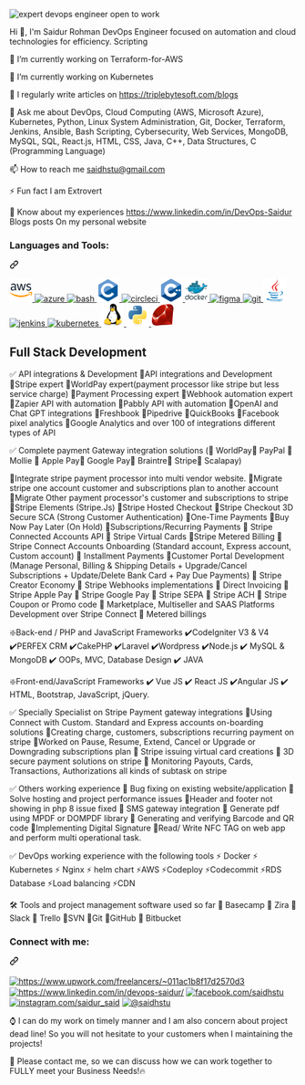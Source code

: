 
![expert devops engineer open to work](https://github.com/saidhstu/saidhstu/assets/37407965/b5b79782-5a1f-4b3e-bfc4-d08262b0480b)

Hi 👋, I'm Saidur Rohman
DevOps Engineer focused on automation and cloud technologies for efficiency.
Scripting


🔭 I’m currently working on Terraform-for-AWS

🌱 I’m currently working on Kubernetes

📝 I regularly write articles on https://triplebytesoft.com/blogs

💬 Ask me about DevOps, Cloud Computing (AWS, Microsoft Azure), Kubernetes, Python, Linux System Administration, Git, Docker, Terraform, Jenkins, Ansible, Bash Scripting, Cybersecurity, Web Services, MongoDB, MySQL, SQL, React.js, HTML, CSS, Java, C++, Data Structures, C (Programming Language)

📫 How to reach me saidhstu@gmail.com

⚡ Fun fact I am Extrovert

📄 Know about my experiences https://www.linkedin.com/in/DevOps-Saidur
Blogs posts On my personal website


<div class="markdown-heading" dir="auto"><h3 align="left" class="heading-element" dir="auto">Languages and Tools:</h3><a id="user-content-languages-and-tools" class="anchor" aria-label="Permalink: Languages and Tools:" href="#languages-and-tools"><svg class="octicon octicon-link" viewBox="0 0 16 16" version="1.1" width="16" height="16" aria-hidden="true"><path d="m7.775 3.275 1.25-1.25a3.5 3.5 0 1 1 4.95 4.95l-2.5 2.5a3.5 3.5 0 0 1-4.95 0 .751.751 0 0 1 .018-1.042.751.751 0 0 1 1.042-.018 1.998 1.998 0 0 0 2.83 0l2.5-2.5a2.002 2.002 0 0 0-2.83-2.83l-1.25 1.25a.751.751 0 0 1-1.042-.018.751.751 0 0 1-.018-1.042Zm-4.69 9.64a1.998 1.998 0 0 0 2.83 0l1.25-1.25a.751.751 0 0 1 1.042.018.751.751 0 0 1 .018 1.042l-1.25 1.25a3.5 3.5 0 1 1-4.95-4.95l2.5-2.5a3.5 3.5 0 0 1 4.95 0 .751.751 0 0 1-.018 1.042.751.751 0 0 1-1.042.018 1.998 1.998 0 0 0-2.83 0l-2.5 2.5a1.998 1.998 0 0 0 0 2.83Z"></path></svg></a></div>
<p align="left" dir="auto"> <a href="https://aws.amazon.com" rel="nofollow"> <img src="https://raw.githubusercontent.com/devicons/devicon/master/icons/amazonwebservices/amazonwebservices-original-wordmark.svg" alt="aws" width="40" height="40" style="max-width: 100%;"> </a> <a href="https://azure.microsoft.com/en-in/" rel="nofollow"> <img src="https://camo.githubusercontent.com/03bccffefbc6c68df6f8b2f6de1069b0d78cfd88bdda2bc28ba2f5645d06ebca/68747470733a2f2f7777772e766563746f726c6f676f2e7a6f6e652f6c6f676f732f6d6963726f736f66745f617a7572652f6d6963726f736f66745f617a7572652d69636f6e2e737667" alt="azure" width="40" height="40" data-canonical-src="https://www.vectorlogo.zone/logos/microsoft_azure/microsoft_azure-icon.svg" style="max-width: 100%;"> </a> <a href="https://www.gnu.org/software/bash/" rel="nofollow"> <img src="https://camo.githubusercontent.com/7b3bccfadc92429d2907d1c4d5f154a4153934163fa0fe4f458c4676a8dbf673/68747470733a2f2f7777772e766563746f726c6f676f2e7a6f6e652f6c6f676f732f676e755f626173682f676e755f626173682d69636f6e2e737667" alt="bash" width="40" height="40" data-canonical-src="https://www.vectorlogo.zone/logos/gnu_bash/gnu_bash-icon.svg" style="max-width: 100%;"> </a> <a href="https://www.cprogramming.com/" rel="nofollow"> <img src="https://raw.githubusercontent.com/devicons/devicon/master/icons/c/c-original.svg" alt="c" width="40" height="40" style="max-width: 100%;"> </a> <a href="https://circleci.com" rel="nofollow"> <img src="https://camo.githubusercontent.com/ffb956bc55f72554ae4a453ead5dfb011c78ec40c69c5c65ba3b1982b307205f/68747470733a2f2f7777772e766563746f726c6f676f2e7a6f6e652f6c6f676f732f636972636c6563692f636972636c6563692d69636f6e2e737667" alt="circleci" width="40" height="40" data-canonical-src="https://www.vectorlogo.zone/logos/circleci/circleci-icon.svg" style="max-width: 100%;"> </a> <a href="https://www.w3schools.com/cpp/" rel="nofollow"> <img src="https://raw.githubusercontent.com/devicons/devicon/master/icons/cplusplus/cplusplus-original.svg" alt="cplusplus" width="40" height="40" style="max-width: 100%;"> </a> <a href="https://www.docker.com/" rel="nofollow"> <img src="https://raw.githubusercontent.com/devicons/devicon/master/icons/docker/docker-original-wordmark.svg" alt="docker" width="40" height="40" style="max-width: 100%;"> </a> <a href="https://www.figma.com/" rel="nofollow"> <img src="https://camo.githubusercontent.com/f32e9cca1f0df0138a8f536217daa54ad21b6913642422f32e3c5c623f3a06b9/68747470733a2f2f7777772e766563746f726c6f676f2e7a6f6e652f6c6f676f732f6669676d612f6669676d612d69636f6e2e737667" alt="figma" width="40" height="40" data-canonical-src="https://www.vectorlogo.zone/logos/figma/figma-icon.svg" style="max-width: 100%;"> </a> <a href="https://git-scm.com/" rel="nofollow"> <img src="https://camo.githubusercontent.com/fcafa5ebc1f5f789ae7d012a3ecd8fe7bda49516591caf7c37698f764165d880/68747470733a2f2f7777772e766563746f726c6f676f2e7a6f6e652f6c6f676f732f6769742d73636d2f6769742d73636d2d69636f6e2e737667" alt="git" width="40" height="40" data-canonical-src="https://www.vectorlogo.zone/logos/git-scm/git-scm-icon.svg" style="max-width: 100%;"> </a> <a href="https://www.java.com" rel="nofollow"> <img src="https://raw.githubusercontent.com/devicons/devicon/master/icons/java/java-original.svg" alt="java" width="40" height="40" style="max-width: 100%;"> </a> <a href="https://www.jenkins.io" rel="nofollow"> <img src="https://camo.githubusercontent.com/677d7d6afeeb04410190a061d7bbb6fb8a5246c6dc80ab4b665988ca04b091d1/68747470733a2f2f7777772e766563746f726c6f676f2e7a6f6e652f6c6f676f732f6a656e6b696e732f6a656e6b696e732d69636f6e2e737667" alt="jenkins" width="40" height="40" data-canonical-src="https://www.vectorlogo.zone/logos/jenkins/jenkins-icon.svg" style="max-width: 100%;"> </a> <a href="https://kubernetes.io" rel="nofollow"> <img src="https://camo.githubusercontent.com/627eb2c61e04ea289af7565fc1eb33b671d9f201f55de0016ed6936de689de82/68747470733a2f2f7777772e766563746f726c6f676f2e7a6f6e652f6c6f676f732f6b756265726e657465732f6b756265726e657465732d69636f6e2e737667" alt="kubernetes" width="40" height="40" data-canonical-src="https://www.vectorlogo.zone/logos/kubernetes/kubernetes-icon.svg" style="max-width: 100%;"> </a> <a href="https://www.linux.org/" rel="nofollow"> <img src="https://raw.githubusercontent.com/devicons/devicon/master/icons/linux/linux-original.svg" alt="linux" width="40" height="40" style="max-width: 100%;"> </a> <a href="https://www.python.org" rel="nofollow"> <img src="https://raw.githubusercontent.com/devicons/devicon/master/icons/python/python-original.svg" alt="python" width="40" height="40" style="max-width: 100%;"> </a> <a href="https://www.ruby-lang.org/en/" rel="nofollow"> <img src="https://raw.githubusercontent.com/devicons/devicon/master/icons/ruby/ruby-original.svg" alt="ruby" width="40" height="40" style="max-width: 100%;"> </a> </p>

Full Stack Development 
------------------------------------
✅ API integrations & Development
   🔹API integrations and Development
   🔹Stripe expert 
   🔹WorldPay expert(payment processor like stripe but less service charge)
  🔹Payment Processing expert 
  🔹Webhook automation expert 
   🔹Zapier API with automation
   🔹Pabbly API  with automation
   🔹OpenAI  and Chat GPT integrations
   🔹Freshbook
   🔹Pipedrive
   🔹QuickBooks
   🔹Facebook pixel analytics
   🔹Google Analytics and over 100 of integrations different types of API

✅ Complete payment Gateway integration  solutions  (🔹 WorldPay🔹 PayPal 🔹 Mollie 🔹 Apple Pay🔹 Google Pay🔹 Braintre🔹 Stripe🔹 Scalapay)

   🔹Integrate stripe payment processor into multi vendor website.
   🔹Migrate stripe one account customer and subscriptions plan to another account
   🔹Migrate Other payment processor's customer and subscriptions to stripe
   🔹Stripe Elements (Stripe.Js)
   🔹Stripe Hosted Checkout
   🔹Stripe Checkout 3D Secure SCA (Strong Customer Authentication)
   🔹One-Time Payments
   🔹Buy Now Pay Later (On Hold)
   🔹Subscriptions/Recurring Payments
   🔹 Stripe Connected Accounts API
   🔹 Stripe Virtual Cards
   🔹Stripe Metered Billing
   🔹 Stripe Connect Accounts Onboarding (Standard account, Express account, Custom account)
   🔹 Installment Payments
   🔹Customer Portal Development (Manage Personal, Billing & Shipping Details + Upgrade/Cancel Subscriptions + Update/Delete Bank Card + Pay Due Payments)
   🔹 Stripe Creator Economy
   🔹 Stripe Webhooks implementations
   🔹 Direct Invoicing
   🔹 Stripe Apple Pay
   🔹 Stripe Google Pay
   🔹 Stripe SEPA
   🔹 Stripe ACH
   🔹 Stripe Coupon or Promo code
   🔹 Marketplace, Multiseller and SAAS Platforms Development over Stripe Connect
   🔹 Metered billings



❇️Back-end / PHP and JavaScript Frameworks
   ✔️CodeIgniter V3 &  V4
   ✔️PERFEX CRM
   ✔️CakePHP
   ✔️Laravel
   ✔️Wordpress
   ✔️Node.js
   ✔️ MySQL & MongoDB
   ✔️ OOPs, MVC, Database Design
   ✔️ JAVA

❇️Front-end/JavaScript Frameworks
   ✔️ Vue JS
   ✔️ React JS
   ✔️Angular JS
   ✔️ HTML, Bootstrap, JavaScript, jQuery.

✅ Specially Specialist on Stripe Payment gateway integrations
    🔹Using Connect with Custom. Standard and Express accounts on-boarding solutions
    🔹Creating charge, customers, subscriptions recurring payment on stripe
    🔹Worked on Pause, Resume, Extend, Cancel or Upgrade or Downgrading subscriptions plan
    🔹 Stripe issuing virtual card creations
    🔹 3D secure payment solutions on stripe
    🔹 Monitoring Payouts, Cards, Transactions, Authorizations all kinds of subtask on stripe

✅ Others working experience
    🔹 Bug fixing on existing website/application
    🔹 Solve hosting and project performance issues
    🔹Header and footer not showing in php 8 issue fixed 
    🔹 SMS gateway integration
    🔹 Generate pdf using MPDF or DOMPDF library
    🔹 Generating and verifying Barcode and QR code
    🔹Implementing Digital Signature 
    🔹Read/ Write NFC TAG on web app and perform multi operational task.

✅ DevOps working experience with the following tools
⚡️ Docker ⚡️ Kubernetes ⚡️ Nginx ⚡️ helm chart ⚡️AWS ⚡️Codeploy ⚡️Codecommit 
⚡️RDS Database ⚡️Load balancing ⚡️CDN 

🛠 Tools and project management software used so far
🌟 Basecamp 🌟 Zira 🌟 Slack 🌟 Trello 🌟SVN 🌟Git  🌟GitHub 🌟 Bitbucket

<div class="markdown-heading" dir="auto"><h3 align="left" class="heading-element" dir="auto">Connect with me:</h3><a id="user-content-connect-with-me" class="anchor" aria-label="Permalink: Connect with me:" href="#connect-with-me"><svg class="octicon octicon-link" viewBox="0 0 16 16" version="1.1" width="16" height="16" aria-hidden="true"><path d="m7.775 3.275 1.25-1.25a3.5 3.5 0 1 1 4.95 4.95l-2.5 2.5a3.5 3.5 0 0 1-4.95 0 .751.751 0 0 1 .018-1.042.751.751 0 0 1 1.042-.018 1.998 1.998 0 0 0 2.83 0l2.5-2.5a2.002 2.002 0 0 0-2.83-2.83l-1.25 1.25a.751.751 0 0 1-1.042-.018.751.751 0 0 1-.018-1.042Zm-4.69 9.64a1.998 1.998 0 0 0 2.83 0l1.25-1.25a.751.751 0 0 1 1.042.018.751.751 0 0 1 .018 1.042l-1.25 1.25a3.5 3.5 0 1 1-4.95-4.95l2.5-2.5a3.5 3.5 0 0 1 4.95 0 .751.751 0 0 1-.018 1.042.751.751 0 0 1-1.042.018 1.998 1.998 0 0 0-2.83 0l-2.5 2.5a1.998 1.998 0 0 0 0 2.83Z"></path></svg></a></div>
<p align="left" dir="auto">
  
<a href="https://www.upwork.com/freelancers/~011ac1b8f17d2570d3" rel="nofollow"><img align="center" src="https://github.com/saidhstu/saidhstu/assets/37407965/1ec63300-b0ec-45bf-b943-9e47b735b12d" alt="https://www.upwork.com/freelancers/~011ac1b8f17d2570d3" height="30" width="40" style="max-width: 100%;"></a>
<a href="https://www.linkedin.com/in/devops-saidur/" rel="nofollow"><img align="center" src="https://raw.githubusercontent.com/rahuldkjain/github-profile-readme-generator/master/src/images/icons/Social/linked-in-alt.svg" alt="https://www.linkedin.com/in/devops-saidur/" height="30" width="40" style="max-width: 100%;"></a>
<a href="https://web.facebook.com/saidhstu" rel="nofollow"><img align="center" src="https://raw.githubusercontent.com/rahuldkjain/github-profile-readme-generator/master/src/images/icons/Social/facebook.svg" alt="facebook.com/saidhstu" height="30" width="40" style="max-width: 100%;"></a>
<a href="https://www.instagram.com/saidur_said/" rel="nofollow"><img align="center" src="https://raw.githubusercontent.com/rahuldkjain/github-profile-readme-generator/master/src/images/icons/Social/instagram.svg" alt="instagram.com/saidur_said" height="30" width="40" style="max-width: 100%;"></a>
<a href="https://medium.com/@saidhstu" rel="nofollow"><img align="center" src="https://raw.githubusercontent.com/rahuldkjain/github-profile-readme-generator/master/src/images/icons/Social/medium.svg" alt="@saidhstu" height="30" width="40" style="max-width: 100%;"></a>
</p>

⌚ I can do my work on timely manner and I am also concern about project dead line! So you will not hesitate to your customers when I maintaining the projects!

👋 Please contact me, so we can discuss how we can work together to FULLY meet your Business Needs!🔥

